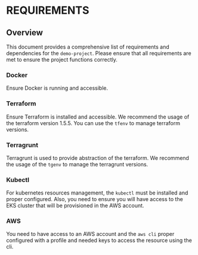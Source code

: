 # REQUIREMENTS

## Overview

This document provides a comprehensive list of requirements and dependencies for the `demo-project`. Please ensure that all requirements are met to ensure the project functions correctly.

### Docker
Ensure Docker is running and accessible.

### Terraform
Ensure Terraform is installed and accessible. We recommend the usage of the terraform version 1.5.5. You can use the `tfenv` to manage terraform versions.

### Terragrunt
Terragrunt is used to provide abstraction of the terraform. We recommend the usage of the `tgenv` to manage the terragrunt versions.

### Kubectl
For kubernetes resources management, the `kubectl` must be installed and proper configured. Also, you need to ensure you will have access to the EKS cluster that will be provisioned in the AWS account. 

### AWS
You need to have access to an AWS account and the `aws cli` proper configured with a profile and needed keys to access the resource using the cli. 
